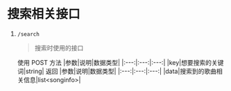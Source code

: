 # 搜索相关接口

1. `/search`
    > 搜索时使用的接口

    使用 POST 方法
    |参数|说明|数据类型|
    |:---:|:---:|:---:|
    |key|想要搜索的关键词|string|
    返回
    |参数|说明|数据类型|
    |:---:|:---:|:---:|
    |data|搜索到的歌曲相关信息|list\<songinfo\>|